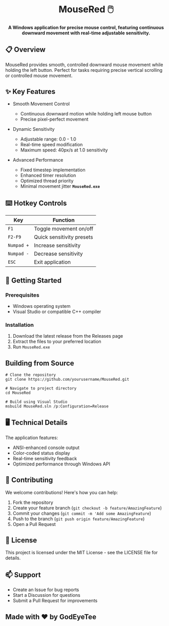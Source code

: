 <h1 align="center">
  MouseRed 🖱️
  <br>
</h1>
<h4 align="center">A Windows application for precise mouse control, featuring continuous downward movement with real-time adjustable sensitivity.</h4>


## 📋 Overview

MouseRed provides smooth, controlled downward mouse movement while holding the left button. Perfect for tasks requiring precise vertical scrolling or controlled mouse movement.

## ✨ Key Features

* Smooth Movement Control
  - Continuous downward motion while holding left mouse button
  - Precise pixel-perfect movement

* Dynamic Sensitivity
  - Adjustable range: 0.0 - 1.0
  - Real-time speed modification
  - Maximum speed: 40px/s at 1.0 sensitivity


* Advanced Performance
  - Fixed timestep implementation
  - Enhanced timer resolution
  - Optimized thread priority
  - Minimal movement jitter
    **`MouseRed.exe`**

## ⌨️ Hotkey Controls
| Key | Function |
|------|----------|
|  `F1` | <span class="red-text">Toggle movement on/off</span> |
|  `F2-F9` | <span class="red-text">Quick sensitivity presets</span> |
|  `Numpad +`  | <span class="red-text">Increase sensitivity</span> |
|  `Numpad -`  | <span class="red-text">Decrease sensitivity</span> |
|  `ESC`  | <span class="red-text">Exit application</span> |

## 🚀 Getting Started
### Prerequisites
* Windows operating system
* Visual Studio or compatible C++ compiler
### Installation
1. Download the latest release from the Releases page
2. Extract the files to your preferred location
3. Run `MouseRed.exe`

## Building from Source
```
# Clone the repository
git clone https://github.com/yourusername/MouseRed.git

# Navigate to project directory
cd MouseRed

# Build using Visual Studio
msbuild MouseRed.sln /p:Configuration=Release
```

## 🖥️ Technical Details
The application features:
* ANSI-enhanced console output
* Color-coded status display
* Real-time sensitivity feedback
* Optimized performance through Windows API
## 🤝 Contributing
We welcome contributions! Here's how you can help:
1. Fork the repository
2. Create your feature branch (`git checkout -b feature/AmazingFeature`)
3. Commit your changes (`git commit -m 'Add some AmazingFeature`)
4. Push to the branch (`git push origin feature/AmazingFeature`)
5. Open a Pull Request

## 📝 License
This project is licensed under the MIT License - see the LICENSE file for details.

## 📫 Support
* Create an Issue for bug reports
* Start a Discussion for questions
* Submit a Pull Request for improvements
## Made with ❤️ by GodEyeTee
